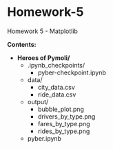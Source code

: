 # Homework-5
Homework 5 - Matplotlib

**Contents:**  
* **Heroes of Pymoli/**  
  * .ipynb_checkpoints/  
    * pyber-checkpoint.ipynb  
  * data/  
    * city_data.csv  
    * ride_data.csv  
  * output/  
    * bubble_plot.png  
    * drivers_by_type.png  
    * fares_by_type.png  
    * rides_by_type.png  
  * pyber.ipynb